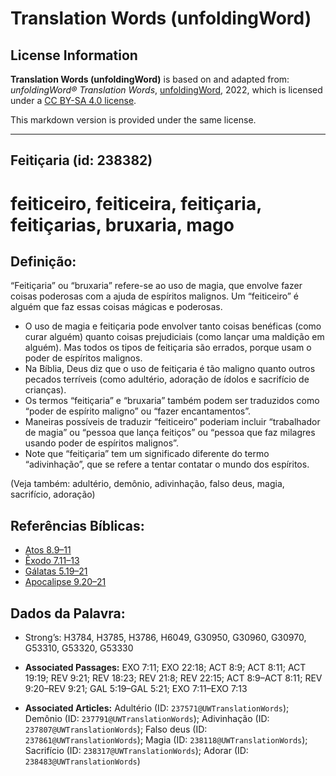 # Translation Words (unfoldingWord)

## License Information

**Translation Words (unfoldingWord)** is based on and adapted from: _unfoldingWord® Translation Words_, [unfoldingWord](https://unfoldingword.org/utw), 2022, which is licensed under a [CC BY-SA 4.0 license](https://creativecommons.org/licenses/by-sa/4.0/legalcode.en).

This markdown version is provided under the same license.



--------------------------------

## Feitiçaria (id: 238382)

feiticeiro, feiticeira, feitiçaria, feitiçarias, bruxaria, mago
===============================================================

Definição:
----------

“Feitiçaria” ou “bruxaria” refere\-se ao uso de magia, que envolve fazer coisas poderosas com a ajuda de espíritos malignos. Um “feiticeiro” é alguém que faz essas coisas mágicas e poderosas.

* O uso de magia e feitiçaria pode envolver tanto coisas benéficas (como curar alguém) quanto coisas prejudiciais (como lançar uma maldição em alguém). Mas todos os tipos de feitiçaria são errados, porque usam o poder de espíritos malignos.
* Na Bíblia, Deus diz que o uso de feitiçaria é tão maligno quanto outros pecados terríveis (como adultério, adoração de ídolos e sacrifício de crianças).
* Os termos “feitiçaria” e “bruxaria” também podem ser traduzidos como “poder de espírito maligno” ou “fazer encantamentos”.
* Maneiras possíveis de traduzir “feiticeiro” poderiam incluir “trabalhador de magia” ou “pessoa que lança feitiços” ou “pessoa que faz milagres usando poder de espíritos malignos”.
* Note que “feitiçaria” tem um significado diferente do termo “adivinhação”, que se refere a tentar contatar o mundo dos espíritos.

(Veja também: adultério, demônio, adivinhação, falso deus, magia, sacrifício, adoração)

Referências Bíblicas:
---------------------

* [Atos 8\.9–11](https://ref.ly/Acts8:9-Acts8:11)
* [Êxodo 7\.11–13](https://ref.ly/Exod7:11-Exod7:13)
* [Gálatas 5\.19–21](https://ref.ly/Gal5:19-Gal5:21)
* [Apocalipse 9\.20–21](https://ref.ly/Rev9:20-Rev9:21)

Dados da Palavra:
-----------------

* Strong’s: H3784, H3785, H3786, H6049, G30950, G30960, G30970, G53310, G53320, G53330

* **Associated Passages:** EXO 7:11; EXO 22:18; ACT 8:9; ACT 8:11; ACT 19:19; REV 9:21; REV 18:23; REV 21:8; REV 22:15; ACT 8:9–ACT 8:11; REV 9:20–REV 9:21; GAL 5:19–GAL 5:21; EXO 7:11–EXO 7:13
* **Associated Articles:** Adultério (ID: `237571@UWTranslationWords`); Demônio (ID: `237791@UWTranslationWords`); Adivinhação (ID: `237807@UWTranslationWords`); Falso deus (ID: `237861@UWTranslationWords`); Magia (ID: `238118@UWTranslationWords`); Sacrifício (ID: `238317@UWTranslationWords`); Adorar (ID: `238483@UWTranslationWords`)

